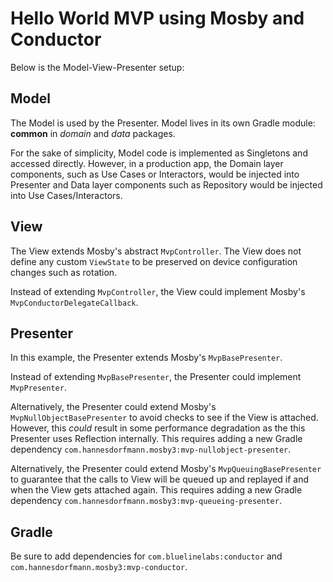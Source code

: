 # Hello World MVP using Mosby and Conductor

Below is the Model-View-Presenter setup:

## Model

The Model is used by the Presenter. Model lives in its own Gradle module: **common** in *domain* and *data* packages. 

For the sake of simplicity, Model code is implemented as Singletons and accessed directly. However, in a production app, the Domain layer components, such as Use Cases or Interactors, would be injected into Presenter and Data layer components such as Repository would be injected into Use Cases/Interactors. 

## View

The View extends Mosby's abstract `MvpController`. The View does not define any custom `ViewState` to be preserved on device configuration changes such as rotation. 

Instead of extending `MvpController`, the View could implement Mosby's `MvpConductorDelegateCallback`. 
 
## Presenter

In this example, the Presenter extends Mosby's `MvpBasePresenter`.

Instead of extending `MvpBasePresenter`, the Presenter could implement `MvpPresenter`.

Alternatively, the Presenter could extend Mosby's `MvpNullObjectBasePresenter` to avoid checks to see if the View is attached. However, this *could* result in some performance degradation as the this Presenter uses Reflection internally. This requires adding a new Gradle dependency `com.hannesdorfmann.mosby3:mvp-nullobject-presenter`.

Alternatively, the Presenter could extend Mosby's `MvpQueuingBasePresenter` to guarantee that the calls to View will be queued up and replayed if and when the View gets attached again. This requires adding a new Gradle dependency `com.hannesdorfmann.mosby3:mvp-queueing-presenter`.

## Gradle

Be sure to add dependencies for `com.bluelinelabs:conductor` and `com.hannesdorfmann.mosby3:mvp-conductor`.
